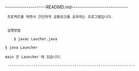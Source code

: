  ---------------------READMD.md-----------------------------
     <PostIt>

     프로젝트를 하면서 간단하게 공통링크를 공유하는 프로그램입니다.
     
     
     실행방법 

        $ javac Laucher.java

	$ java Launcher

	main 은 Launcher 에 있습니다.
	
     -----------------------------------------------------------
